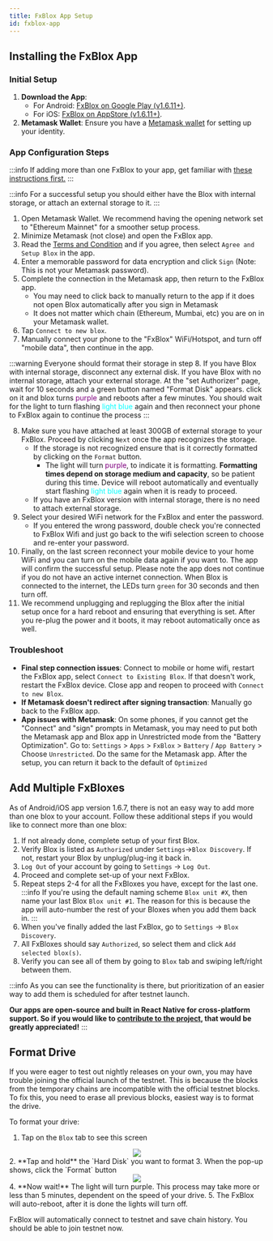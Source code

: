 ```yaml
---
title: FxBlox App Setup
id: fxblox-app
---
```


## Installing the FxBlox App

### Initial Setup

1. **Download the App**: 
   - For Android: [FxBlox on Google Play (v1.6.11+)](https://play.google.com/store/apps/details?id=land.fx.blox).
   - For iOS: [FxBlox on AppStore (v1.6.11+)](https://apps.apple.com/ca/app/fxblox/id6444862171).
2. **Metamask Wallet**: Ensure you have a [Metamask wallet](https://play.google.com/store/apps/details?id=io.metamask) for setting up your identity.

### App Configuration Steps
:::info 
If adding more than one FxBlox to your app, get familiar with [these instructions first.](#add-multiple-fxbloxs)
:::

:::info 
For a successful setup you should either have the Blox with internal storage, or attach an external storage to it.
::: 

1. Open Metamask Wallet. We recommend having the opening network set to "Ethereum Mainnet" for a smoother setup process.
2. Minimize Metamask (not close) and open the FxBlox app.
3. Read the [Terms and Condition](https://fx.land/terms) and if you agree, then select `Agree and Setup Blox` in the app.
4. Enter a memorable password for data encryption and click `Sign` (Note: This is not your Metamask password).
5. Complete the connection in the Metamask app, then return to the FxBlox app.
   - You may need to click back to manually return to the app if it does not open Blox automatically after you sign in Metamask
   - It does not matter which chain (Ethereum, Mumbai, etc) you are on in your Metamask wallet.
6. Tap `Connect to new blox`.
7. Manually connect your phone to the "FxBlox" WiFi/Hotspot, and turn off "mobile data", then continue in the app.
   
:::warning 
Everyone should format their storage in step 8. If you have Blox with internal storage, disconnect any external disk. If you have Blox with no internal storage, attach your external storage. At the "set Authorizer" page, wait for 10 seconds and a green button named "Format Disk" appears. click on it and blox turns <font color="purple"> purple</font> and reboots after a few minutes. You should wait for the light to turn flashing <font color="cyan"> light blue</font> again and then reconnect your phone to FxBlox again to continue the process
:::

8. Make sure you have attached at least 300GB of external storage to your FxBlox. Proceed by clicking `Next` once the app recognizes the storage.
   - If the storage is not recognized ensure that is it correctly formatted by clicking on the `Format` button.
      - The light will turn <font color="purple"> purple</font>, to indicate it is formatting. **Formatting times depend on storage medium and capacity**, so be patient during this time. Device will reboot automatically and eventually start flashing <font color="cyan"> light blue</font> again when it is ready to proceed.
   - If you have an FxBlox version with internal storage, there is no need to attach external storage.
9. Select your desired WiFi network for the FxBlox and enter the password.
   - If you entered the wrong password, double check you're connected to FxBlox Wifi and just go back to the wifi selection screen to choose and re-enter your password.
10. Finally, on the last screen reconnect your mobile device to your home WiFi and you can turn on the mobile data again if you want to. The app will confirm the successful setup. Please note the app does not continue if you do not have an active internet connection. When Blox is connected to the internet, the LEDs turn `green` for 30 seconds and then turn off.
11. We recommend unplugging and replugging the Blox after the initial setup once for a hard reboot and ensuring that everything is set. After you re-plug the power and it boots, it may reboot automatically once as well.

### Troubleshoot

- **Final step connection issues**: Connect to mobile or home wifi, restart the FxBlox app, select `Connect to Existing Blox`. If that doesn't work, restart the FxBlox device. Close app and reopen to proceed with `Connect to new Blox`.
- **If Metamask doesn't redirect after signing transaction**: Manually go back to the FxBlox app.
- **App issues with Metamask**: On some phones, if you cannot get the "Connect" and "sign" prompts in Metamask, you may need to put both the Metamask app and Blox app in Unrestricted mode from the "Battery Optimization". Go to: `Settings` > `Apps` > `FxBlox` > `Battery` / `App Battery` > Choose `Unrestricted`. Do the same for the Metamask app. After the setup, you can return it back to the default of `Optimized`

## Add Multiple FxBloxes

As of Android/iOS app version 1.6.7, there is not an easy way to add more than one blox to your account. Follow these additional steps if you would like to connect more than one blox:

1. If not already done, complete setup of your first Blox.
2. Verify Blox is listed as `Authorized` under `Settings`->`Blox Discovery`. If not, restart your Blox by unplug/plug-ing it back in.
3. `Log Out` of your account by going to `Settings` -> `Log Out`.
4. Proceed and complete set-up of your next FxBlox.
5. Repeat steps 2-4 for all the FxBloxes you have, except for the last one.
:::info
If you're using the default naming scheme `Blox unit #X`, then name your last Blox `Blox unit #1`. The reason for this is because the app will auto-number the rest of your Bloxes when you add them back in.
:::
6. When you've finally added the last FxBlox, go to `Settings` -> `Blox Discovery`.
7. All FxBloxes should say `Authorized`, so select them and click `Add selected blox(s)`.
8. Verify you can see all of them by going to `Blox` tab and swiping left/right between them.

:::info 
As you can see the functionality is there, but prioritization of an easier way to add them is scheduled for after testnet launch.

**Our apps are open-source and built in React Native for cross-platform support. So if you would like to [contribute to the project](https://github.com/functionland/fx-components), that would be greatly appreciated!**
:::

## Format Drive

If you were eager to test out nightly releases on your own, you may have trouble joining the official launch of the testnet. This is because the blocks from the temporary chains are incompatible with the official testnet blocks. To fix this, you need to erase all previous blocks, easiest way is to format the drive.

To format your drive: 
1. Tap on the `Blox` tab to see this screen
<center>
   <img src="/img/fxyard-network/blox-page.png" style={{width: 450}}/>
</center>
2. **Tap and hold** the `Hard Disk` you want to format
3. When the pop-up shows, click the `Format` button
<center>
   <img src="/img/fxyard-network/format-button.png" style={{width: 400}}/>
</center>
4. **Now wait!** The light will turn purple. This process may take more or less than 5 minutes, dependent on the speed of your drive.
5. The FxBlox will auto-reboot, after it is done the lights will turn off.

FxBlox will automatically connect to testnet and save chain history. You should be able to join testnet now.
